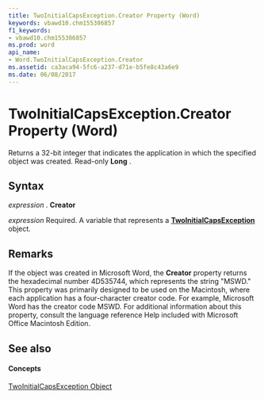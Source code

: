 ```yaml
---
title: TwoInitialCapsException.Creator Property (Word)
keywords: vbawd10.chm155386857
f1_keywords:
- vbawd10.chm155386857
ms.prod: word
api_name:
- Word.TwoInitialCapsException.Creator
ms.assetid: ca3aca94-5fc6-a237-d71e-b5fe8c43a6e9
ms.date: 06/08/2017
---
```



# TwoInitialCapsException.Creator Property (Word)

Returns a 32-bit integer that indicates the application in which the specified object was created. Read-only  **Long** .


## Syntax

 _expression_ . **Creator**

 _expression_ Required. A variable that represents a **[TwoInitialCapsException](Word.TwoInitialCapsException.md)** object.


## Remarks

If the object was created in Microsoft Word, the  **Creator** property returns the hexadecimal number 4D535744, which represents the string "MSWD." This property was primarily designed to be used on the Macintosh, where each application has a four-character creator code. For example, Microsoft Word has the creator code MSWD. For additional information about this property, consult the language reference Help included with Microsoft Office Macintosh Edition.


## See also


#### Concepts


[TwoInitialCapsException Object](Word.TwoInitialCapsException.md)

